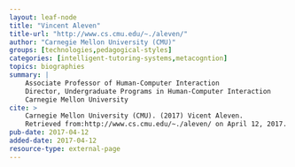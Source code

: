 ```yaml
---
layout: leaf-node
title: "Vincent Aleven"
title-url: "http://www.cs.cmu.edu/~./aleven/"
author: "Carnegie Mellon University (CMU)"
groups: [technologies,pedagogical-styles]
categories: [intelligent-tutoring-systems,metacogntion]
topics: biographies
summary: |
    Associate Professor of Human-Computer Interaction
    Director, Undergraduate Programs in Human-Computer Interaction
    Carnegie Mellon University
cite: >
    Carnegie Mellon University (CMU). (2017) Vicent Aleven.
    Retrieved from:http://www.cs.cmu.edu/~./aleven/ on April 12, 2017.
pub-date: 2017-04-12
added-date: 2017-04-12
resource-type: external-page
---
```

